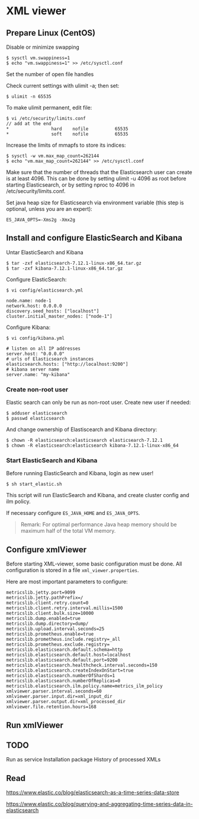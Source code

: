 # XML viewer

## Prepare Linux (CentOS)

Disable or minimize swapping

```
$ sysctl vm.swappiness=1
$ echo "vm.swappiness=1" >> /etc/sysctl.conf
```

Set the number of open file handles

Check current settings with ulimit -a; then set:

```
$ ulimit -n 65535
```

To make ulimit permanent, edit file:

```
$ vi /etc/security/limits.conf
// add at the end
*                hard    nofile          65535
*                soft    nofile          65535
```

Increase the limits of mmapfs to store its indices:

```
$ sysctl -w vm.max_map_count=262144
$ echo "vm.max_map_count=262144" >> /etc/sysctl.conf
```

Make sure that the number of threads that the Elasticsearch user can create is at least 4096. 
This can be done by setting ulimit -u 4096 as root before starting Elasticsearch, or by setting nproc to 4096 in /etc/security/limits.conf.


Set java heap size for Elasticsearch via environment variable (this step is optional, unless you are an expert):

```
ES_JAVA_OPTS=-Xms2g -Xmx2g
```


## Install and configure ElasticSearch and Kibana

Untar ElasticSearch and Kibana

```
$ tar -zxf elasticsearch-7.12.1-linux-x86_64.tar.gz
$ tar -zxf kibana-7.12.1-linux-x86_64.tar.gz
```

Configure ElasticSearch:

```
$ vi config/elasticsearch.yml

node.name: node-1
network.host: 0.0.0.0
discovery.seed_hosts: ["localhost"]
cluster.initial_master_nodes: ["node-1"]
```

Configure Kibana:

```
$ vi config/kibana.yml

# listen on all IP addresses
server.host: "0.0.0.0"
# urls of Elasticsearch instances
elasticsearch.hosts: ["http://localhost:9200"]
# kibana server name
server.name: "my-kibana"
```


### Create non-root user

Elastic search can only be run as non-root user. Create new user if needed:

```
$ adduser elasticsearch
$ passwd elasticsearch
```

And change ownership of Elastiscearch and Kibana directory:

```
$ chown -R elasticsearch:elasticsearch elasticsearch-7.12.1
$ chown -R elasticsearch:elasticsearch kibana-7.12.1-linux-x86_64
```


### Start ElasticSearch and Kibana

Before running ElasticSearch and Kibana, login as new user!

```
$ sh start_elastic.sh
```

This script will run ElasticSearch and Kibana, and create cluster config and ilm policy.

If necessary configure `ES_JAVA_HOME` and `ES_JAVA_OPTS`.

> Remark: For optimal performance Java heap memory should be maximum half of the total VM memory.


## Configure xmlViewer

Before starting XML-viewer, some basic configuration must be done. All configuration is stored in a file 
`xml_viewer.properties`.

Here are most important parameters to configure:

```properties
metricslib.jetty.port=9099
metricslib.jetty.pathPrefix=/
metricslib.client.retry.count=0
metricslib.client.retry.interval.millis=1500
metricslib.client.bulk.size=10000
metricslib.dump.enabled=true
metricslib.dump.directory=dump/
metricslib.upload.interval.seconds=25
metricslib.prometheus.enable=true
metricslib.prometheus.include.registry=_all
metricslib.prometheus.exclude.registry=
metricslib.elasticsearch.default.schema=http
metricslib.elasticsearch.default.host=localhost
metricslib.elasticsearch.default.port=9200
metricslib.elasticsearch.healthcheck.interval.seconds=150
metricslib.elasticsearch.createIndexOnStart=true
metricslib.elasticsearch.numberOfShards=1
metricslib.elasticsearch.numberOfReplicas=0
metricslib.elasticsearch.ilm.policy.name=metrics_ilm_policy
xmlviewer.parser.interval.seconds=60
xmlviewer.parser.input.dir=xml_input_dir
xmlviewer.parser.output.dir=xml_processed_dir
xmlviewer.file.retention.hours=168
```




## Run xmlViewer




## TODO

Run as service
Installation package
History of processed XMLs


## Read

https://www.elastic.co/blog/elasticsearch-as-a-time-series-data-store

https://www.elastic.co/blog/querying-and-aggregating-time-series-data-in-elasticsearch


